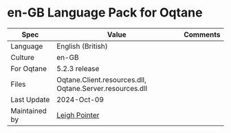 # en-GB Language Pack for Oqtane

| Spec                | Value                               | Comments
| ------------------- | ----------------------------------- | ------------------- |
| Language            | English (British)
| Culture             | en-GB
| For Oqtane          | 5.2.3 release
| Files               | Oqtane.Client.resources.dll, Oqtane.Server.resources.dll
| Last Update         | 2024-Oct-09
| Maintained by       | [Leigh Pointer](https://www.studio-elf.net)
